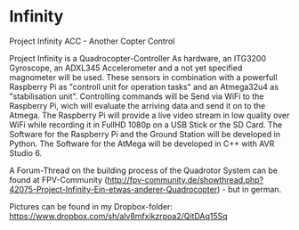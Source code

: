 Infinity
========

Project Infinity ACC - Another Copter Control


Project Infinity is a Quadrocopter-Controller
As hardware, an ITG3200 Gyroscope, an ADXL345 Accelerometer and a not yet specified magnometer will be used. These sensors in combination with a powerfull Raspberry Pi as "controll unit for operation tasks" and an Atmega32u4 as "stabilisation unit".
Controlling commands will be Send via WiFi to the Raspberry Pi, wich will evaluate the arriving data and send it on to the Atmega. The Raspberry Pi will provide a live video stream in low quality over WiFi while recording it in FullHD 1080p on a USB Stick or the SD Card.
The Software for the Raspberry Pi and the Ground Station will be developed in Python. The Software for the AtMega will be developed in C++ with AVR Studio 6.

A Forum-Thread on the building process of the Quadrotor System can be found at FPV-Community (http://fpv-community.de/showthread.php?42075-Project-Infinity-Ein-etwas-anderer-Quadrocopter) - but in german.

Pictures can be found in my Dropbox-folder: https://www.dropbox.com/sh/alv8mfxikzrpoa2/QitDAq15Sq
